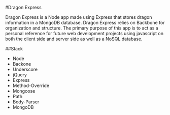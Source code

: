 #Dragon Express

Dragon Express is a Node app made using Express that stores dragon information in a MongoDB database. Dragon Express relies on Backbone for organization and structure. The primary purpose of this app is to act as a personal reference for future web development projects using javascript on both the client side and server side as well as a NoSQL database.

##Stack
* Node
* Backone
* Underscore
* jQuery
* Express
* Method-Override
* Mongoose
* Path
* Body-Parser
* MongoDB

